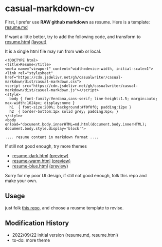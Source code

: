 # casual-markdown-cv

First, I prefer use **RAW github markdown** as resume. Here is a template: [resume.md](resume.md)

If want a little better, try to add the following code, and transform to [resume.html](resume.html) [(layout)](https://raw.githack.com/casualwriter/casual-markdown-cv/main/resume.html)

It is a single html file may run from web or local. 

```
<!DOCTYPE html>
<title>Resume</title>
<meta name="viewport" content="width=device-width, initial-scale=1">
<link rel="stylesheet" href="https://cdn.jsdelivr.net/gh/casualwriter/casual-markdown/dist/casual-markdown.css">
<script src="https://cdn.jsdelivr.net/gh/casualwriter/casual-markdown/dist/casual-markdown.js"></script>
<style>  
  body { font-family:Verdana,sans-serif; line-height:1.5; margin:auto; max-width:1024px; display:none }
  h1  { font-size:200%; background:#f0f0f0; padding:12px }
  h2  { border-bottom:1px solid grey; padding:6px; }
</style>
<body onload="document.body.innerHTML=md.html(document.body.innerHTML); document.body.style.display='block'">

.... resume content in markdown format ....

```

If still not good enough, try more themes

* [resume-dark.html](resume-dark.html) [(preview)](https://raw.githack.com/casualwriter/casual-markdown-cv/main/resume-dark.html)
* [resume-warm.html](resume-warm.html) [(preview)](https://raw.githack.com/casualwriter/casual-markdown-cv/main/resume-warm.html)
* [resume-blue.html](resume-blue.html) [(preview)](https://raw.githack.com/casualwriter/casual-markdown-cv/main/resume-blue.html)

Sorry for my poor UI design, if still not good enough, folk this repo and make your own.

## Usage

just folk [this repo](https://github.com/casualwriter/casual-markdown-cv), and choose a reusme template to revise.


## Modification History

* 2022/09/22 initial version (resume.md, resume.html)
* to-do: more theme




